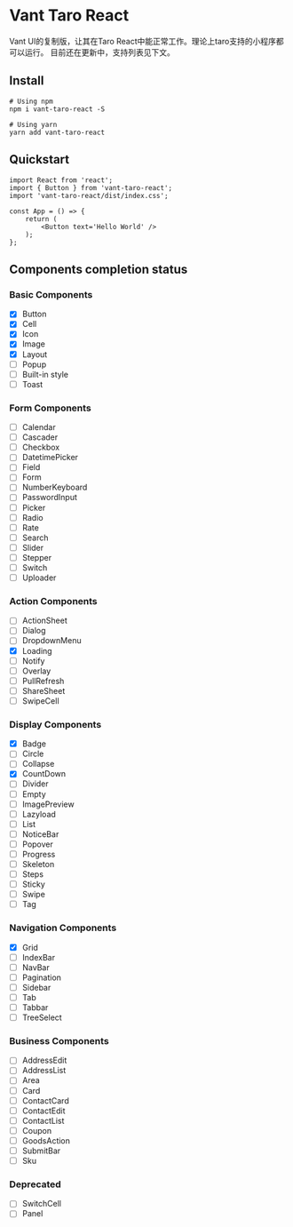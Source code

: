 # **Vant Taro React**

Vant UI的复制版，让其在Taro React中能正常工作。理论上taro支持的小程序都可以运行。
目前还在更新中，支持列表见下文。

## Install

```text
# Using npm
npm i vant-taro-react -S

# Using yarn
yarn add vant-taro-react
```

## Quickstart

```text
import React from 'react';
import { Button } from 'vant-taro-react';
import 'vant-taro-react/dist/index.css';

const App = () => {
    return (
        <Button text='Hello World' />
    );
};
```

## Components completion status

### Basic Components

- [x] Button
- [x] Cell
- [x] Icon
- [x] Image
- [x] Layout
- [ ] Popup
- [ ] Built-in style
- [ ] Toast

### Form Components

- [ ] Calendar
- [ ] Cascader
- [ ] Checkbox
- [ ] DatetimePicker
- [ ] Field
- [ ] Form
- [ ] NumberKeyboard
- [ ] PasswordInput
- [ ] Picker
- [ ] Radio
- [ ] Rate
- [ ] Search
- [ ] Slider
- [ ] Stepper
- [ ] Switch
- [ ] Uploader

### Action Components

- [ ] ActionSheet
- [ ] Dialog
- [ ] DropdownMenu
- [x] Loading
- [ ] Notify
- [ ] Overlay
- [ ] PullRefresh
- [ ] ShareSheet
- [ ] SwipeCell

### Display Components

- [x] Badge
- [ ] Circle
- [ ] Collapse
- [x] CountDown
- [ ] Divider
- [ ] Empty
- [ ] ImagePreview
- [ ] Lazyload
- [ ] List
- [ ] NoticeBar
- [ ] Popover
- [ ] Progress
- [ ] Skeleton
- [ ] Steps
- [ ] Sticky
- [ ] Swipe
- [ ] Tag

### Navigation Components

- [x] Grid
- [ ] IndexBar
- [ ] NavBar
- [ ] Pagination
- [ ] Sidebar
- [ ] Tab
- [ ] Tabbar
- [ ] TreeSelect

### Business Components

- [ ] AddressEdit
- [ ] AddressList
- [ ] Area
- [ ] Card
- [ ] ContactCard
- [ ] ContactEdit
- [ ] ContactList
- [ ] Coupon
- [ ] GoodsAction
- [ ] SubmitBar
- [ ] Sku

### Deprecated

- [ ] SwitchCell
- [ ] Panel
